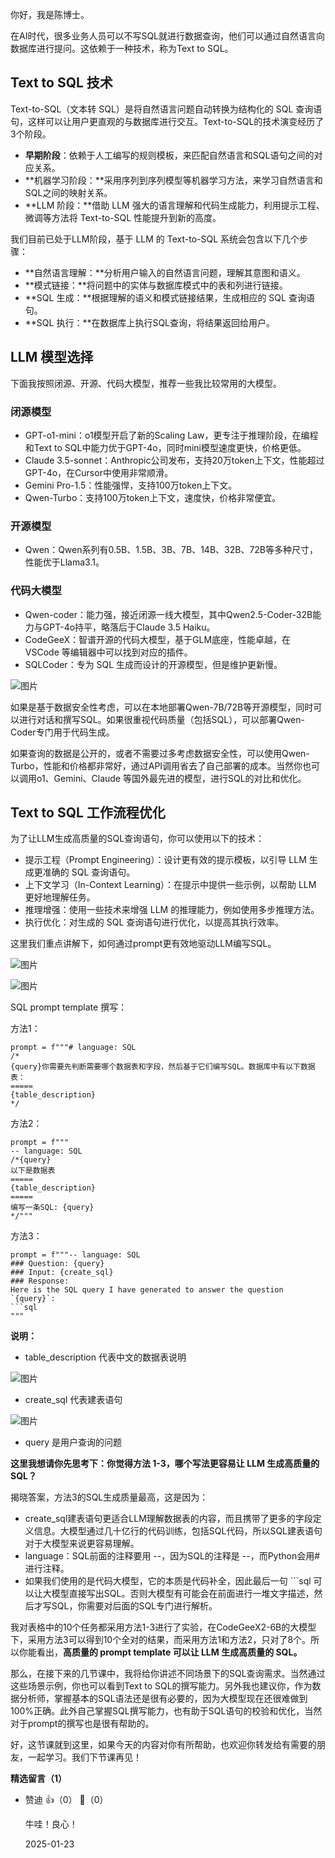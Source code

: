 你好，我是陈博士。

在AI时代，很多业务人员可以不写SQL就进行数据查询，他们可以通过自然语言向数据库进行提问。这依赖于一种技术，称为Text to SQL。

## **Text to SQL 技术**

Text-to-SQL（文本转 SQL）是将自然语言问题自动转换为结构化的 SQL 查询语句，这样可以让用户更直观的与数据库进行交互。Text-to-SQL的技术演变经历了3个阶段。

- **早期阶段**：依赖于人工编写的规则模板，来匹配自然语言和SQL语句之间的对应关系。
- **机器学习阶段：**采用序列到序列模型等机器学习方法，来学习自然语言和SQL之间的映射关系。
- **LLM 阶段：**借助 LLM 强大的语言理解和代码生成能力，利用提示工程、微调等方法将 Text-to-SQL 性能提升到新的高度。

我们目前已处于LLM阶段，基于 LLM 的 Text-to-SQL 系统会包含以下几个步骤：

- **自然语言理解：**分析用户输入的自然语言问题，理解其意图和语义。
- **模式链接：**将问题中的实体与数据库模式中的表和列进行链接。
- **SQL 生成：**根据理解的语义和模式链接结果，生成相应的 SQL 查询语句。
- **SQL 执行：**在数据库上执行SQL查询，将结果返回给用户。

## **LLM 模型选择**

下面我按照闭源、开源、代码大模型，推荐一些我比较常用的大模型。

### **闭源模型**

- GPT-o1-mini：o1模型开启了新的Scaling Law，更专注于推理阶段，在编程和Text to SQL中能力优于GPT-4o，同时mini模型速度更快，价格更低。
- Claude 3.5-sonnet：Anthropic公司发布，支持20万token上下文，性能超过GPT-4o，在Cursor中使用非常顺滑。
- Gemini Pro-1.5：性能强悍，支持100万token上下文。
- Qwen-Turbo：支持100万token上下文，速度快，价格非常便宜。

### **开源模型**

- Qwen：Qwen系列有0.5B、1.5B、3B、7B、14B、32B、72B等多种尺寸，性能优于Llama3.1。

### **代码大模型**

- Qwen-coder：能力强，接近闭源一线大模型，其中Qwen2.5-Coder-32B能力与GPT-4o持平，略落后于Claude 3.5 Haiku。
- CodeGeeX：智谱开源的代码大模型，基于GLM底座，性能卓越，在 VSCode 等编辑器中可以找到对应的插件。
- SQLCoder：专为 SQL 生成而设计的开源模型，但是维护更新慢。

![图片](https://static001.geekbang.org/resource/image/7b/f3/7b9ea61b3230329e145112223b4213f3.png?wh=1080x514)

如果是基于数据安全性考虑，可以在本地部署Qwen-7B/72B等开源模型，同时可以进行对话和撰写SQL。如果很重视代码质量（包括SQL），可以部署Qwen-Coder专门用于代码生成。

如果查询的数据是公开的，或者不需要过多考虑数据安全性，可以使用Qwen-Turbo，性能和价格都非常好，通过API调用省去了自己部署的成本。当然你也可以调用o1、Gemini、Claude 等国外最先进的模型，进行SQL的对比和优化。

## **Text to SQL 工作流程优化**

为了让LLM生成高质量的SQL查询语句，你可以使用以下的技术：

- 提示工程（Prompt Engineering）：设计更有效的提示模板，以引导 LLM 生成更准确的 SQL 查询语句。
- 上下文学习（In-Context Learning）：在提示中提供一些示例，以帮助 LLM 更好地理解任务。
- 推理增强：使用一些技术来增强 LLM 的推理能力，例如使用多步推理方法。
- 执行优化：对生成的 SQL 查询语句进行优化，以提高其执行效率。

这里我们重点讲解下，如何通过prompt更有效地驱动LLM编写SQL。

![图片](https://static001.geekbang.org/resource/image/73/98/736036b14843511b18595f321cc2b598.jpg?wh=1920x1437)

![图片](https://static001.geekbang.org/resource/image/e3/9c/e34cbda88888496d18b70f039527179c.png?wh=1272x1224)

SQL prompt template 撰写：

方法1：

```plain
prompt = f"""# language: SQL
/*
{query}你需要先判断需要哪个数据表和字段，然后基于它们编写SQL。数据库中有以下数据表：
=====
{table_description}
*/
```

方法2：

```plain
prompt = f"""
-- language: SQL
/*{query}
以下是数据表
=====
{table_description}
=====
编写一条SQL: {query}
*/"""
```

方法3：

````plain
prompt = f"""-- language: SQL
### Question: {query}
### Input: {create_sql}
### Response:
Here is the SQL query I have generated to answer the question `{query}`:
```sql
"""
````

**说明：**

- table\_description 代表中文的数据表说明

<!--THE END-->

![图片](https://static001.geekbang.org/resource/image/2a/2e/2ac5d2b4a8602b0bf099d9dafa97de2e.png?wh=1920x1824)

- create\_sql 代表建表语句

<!--THE END-->

![图片](https://static001.geekbang.org/resource/image/0y/7e/0yyf6f7cdffyyfa05c98f623fbcd837e.png?wh=1232x958)

- query 是用户查询的问题

**这里我想请你先思考下：你觉得方法 1-3，哪个写法更容易让 LLM 生成高质量的 SQL？**

揭晓答案，方法3的SQL生成质量最高，这是因为：

- create\_sql建表语句更适合LLM理解数据表的内容，而且携带了更多的字段定义信息。大模型通过几十亿行的代码训练，包括SQL代码，所以SQL建表语句对于大模型来说更容易理解。
- language：SQL前面的注释要用 --，因为SQL的注释是 --，而Python会用#进行注释。
- 如果我们使用的是代码大模型，它的本质是代码补全，因此最后一句 \`\`\`sql 可以让大模型直接写出SQL。否则大模型有可能会在前面进行一堆文字描述，然后才写SQL，你需要对后面的SQL专门进行解析。

我对表格中的10个任务都采用方法1-3进行了实验，在CodeGeeX2-6B的大模型下，采用方法3可以得到10个全对的结果，而采用方法1和方法2，只对了8个。所以你能看出，**高质量的 prompt template 可以让 LLM 生成高质量的 SQL。**

那么，在接下来的几节课中，我将给你讲述不同场景下的SQL查询需求。当然通过这些场景示例，你也可以看到Text to SQL的撰写能力。另外我也建议你，作为数据分析师，掌握基本的SQL语法还是很有必要的，因为大模型现在还很难做到100%正确。此外自己掌握SQL撰写能力，也有助于SQL语句的校验和优化，当然对于prompt的撰写也是很有帮助的。

好，这节课就到这里，如果今天的内容对你有所帮助，也欢迎你转发给有需要的朋友，一起学习。我们下节课再见！
<div><strong>精选留言（1）</strong></div><ul>
<li><span>赞迪</span> 👍（0） 💬（0）<p>牛哇！良心！</p>2025-01-23</li><br/>
</ul>